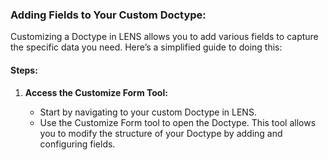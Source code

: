 


### **Adding Fields to Your Custom Doctype:**
Customizing a Doctype in LENS allows you to add various fields to capture the specific data you need. Here’s a simplified guide to doing this:

#### **Steps:**

1.  **Access the Customize Form Tool:**
    
    -   Start by navigating to your custom Doctype in LENS.
    -   Use the Customize Form tool to open the Doctype. This tool allows you to modify the structure of your Doctype by adding and configuring fields.
<!--stackedit_data:
eyJoaXN0b3J5IjpbLTg3NDA3MTcyMiwtMjE0MDk3NDc5MF19
-->
